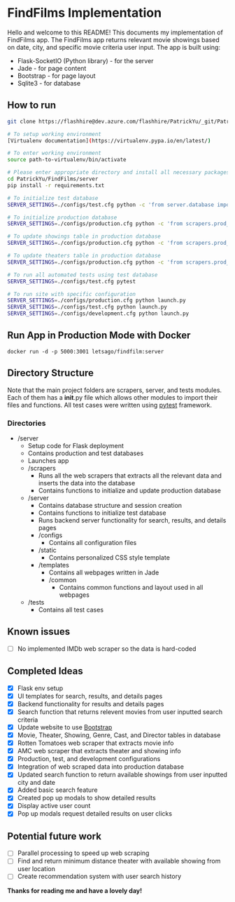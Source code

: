 # FindFilms Implementation

Hello and welcome to this README! This documents my implementation of FindFilms app. 
The FindFilms app returns relevant movie showings based on date, city, and specific movie criteria user input. 
The app is built using: 

* Flask-SocketIO (Python library) - for the server
* Jade - for page content
* Bootstrap - for page layout
* Sqlite3 - for database

## How to run

```bash
git clone https://flashhire@dev.azure.com/flashhire/PatrickYu/_git/PatrickYu

# To setup working environment
[Virtualenv documentation](https://virtualenv.pypa.io/en/latest/)

# To enter working environment
source path-to-virtualenv/bin/activate

# Please enter appropriate directory and install all necessary packages from requirements.txt file first
cd PatrickYu/FindFilms/server
pip install -r requirements.txt 

# To initialize test database
SERVER_SETTINGS=./configs/test.cfg python -c 'from server.database import init_test_db; init_test_db()'

# To initialize production database
SERVER_SETTINGS=./configs/production.cfg python -c 'from scrapers.prod_db_integration import init_prod_db; init_prod_db()'

# To update showings table in production database
SERVER_SETTINGS=./configs/production.cfg python -c 'from scrapers.prod_db_integration import update_prod_showings; update_prod_showings()'

# To update theaters table in production database
SERVER_SETTINGS=./configs/production.cfg python -c 'from scrapers.prod_db_integration import update_prod_theaters; update_prod_theaters()'

# To run all automated tests using test database
SERVER_SETTINGS=./configs/test.cfg pytest 

# To run site with specific configuration
SERVER_SETTINGS=./configs/production.cfg python launch.py
SERVER_SETTINGS=./configs/test.cfg python launch.py
SERVER_SETTINGS=./configs/development.cfg python launch.py
```

## Run App in Production Mode with Docker
```
docker run -d -p 5000:3001 letsago/findfilm:server
```

## Directory Structure

Note that the main project folders are scrapers, server, and tests modules. 
Each of them has a __init__.py file which allows other modules to import their files and functions.
All test cases were written using [pytest](https://docs.pytest.org/en/latest/) framework.

### Directories
* /server
    * Setup code for Flask deployment
    * Contains production and test databases
    * Launches app 
    * /scrapers
        * Runs all the web scrapers that extracts all the relevant data and inserts the data into the database
        * Contains functions to initialize and update production database
    * /server
        * Contains database structure and session creation
        * Contains functions to initialize test database
        * Runs backend server functionality for search, results, and details pages
        * /configs
            * Contains all configuration files
        * /static
            * Contains personalized CSS style template
        * /templates
            * Contains all webpages written in Jade
            * /common
                * Contains common functions and layout used in all webpages
    * /tests
        * Contains all test cases

## Known issues
- [ ] No implemented IMDb web scraper so the data is hard-coded

## Completed Ideas
- [x] Flask env setup
- [x] UI templates for search, results, and details pages
- [x] Backend functionality for results and details pages
- [x] Search function that returns relevent movies from user inputted search criteria
- [x] Update website to use [Bootstrap](https://getbootstrap.com/docs/4.2/layout/overview/)
- [x] Movie, Theater, Showing, Genre, Cast, and Director tables in database
- [x] Rotten Tomatoes web scraper that extracts movie info
- [x] AMC web scraper that extracts theater and showing info 
- [x] Production, test, and development configurations
- [x] Integration of web scraped data into production database
- [x] Updated search function to return available showings from user inputted city and date 
- [x] Added basic search feature
- [x] Created pop up modals to show detailed results
- [x] Display active user count
- [x] Pop up modals request detailed results on user clicks

## Potential future work
- [ ] Parallel processing to speed up web scraping
- [ ] Find and return minimum distance theater with available showing from user location
- [ ] Create recommendation system with user search history

**Thanks for reading me and have a lovely day!**
